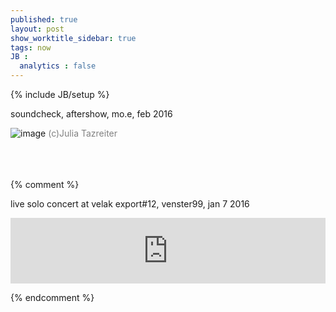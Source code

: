 ```yaml
---
published: true
layout: post
show_worktitle_sidebar: true
tags: now
JB :
  analytics : false
---
```


{% include JB/setup %}


<p>soundcheck, aftershow, mo.e, feb 2016
<br />
</p>
<img src="{{ site.url }}/images/reka_moe_aftershow1.jpg" alt="image">
<font color="grey">(c)Julia Tazreiter</font> 
<br />
<br />
<br />
<br />

{% comment %}

<p>live solo concert at velak export#12, venster99, jan 7 2016
<br />
</p>
<iframe width="100%" height="105" scrolling="no" frameborder="no" src="https://w.soundcloud.com/player/?url=https%3A//api.soundcloud.com/tracks/248755153&amp;color=000000&amp;auto_play=false&amp;hide_related=false&amp;show_comments=true&amp;show_user=true&amp;show_reposts=false"></iframe>

{% endcomment %}